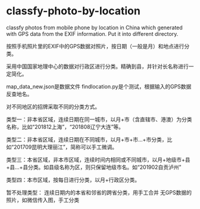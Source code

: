 # classfy-photo-by-location
classfy photos from mobile phone by location in China which generated with GPS data from the EXIF information.  Put it into different directory.

按照手机照片里的EXIF中的GPS数据对照片，按日期（一般是月）和地点进行分类。

采用中国国家地理中心的数据对行政区进行分类。精确到县，并针对长名称进行一定简化。

map_data_new.json是数据文件
findlocation.py是个测试，根据输入的GPS数据反查地名。

对不同地区的招牌采取不同的分类方式。

类型一：非本省区域，连续日期在同一城市，以月+市（含直辖市、港澳）为分类名称，比如“201812上海”，“201808辽宁大连”等。

类型二：非本省区域，连续日期在不同城市，以月+市+市...+市分类，比如“201709昆明大理丽江”，简称可以手工微调。

类型三：本省区域，非本市区域，连续时间内相同或不同城市，以月+地级市+县+县...+县分类。如县级名称为区，则只保留地级市名。如“201902自贡泸州”

类型四：本市区域，按每日进行分类，以月+行政区分类。

暂不处理类型：
连续日期内的本省和邻省的跨省分类，用手工合并
无GPS数据的照片，如微信传入图，手工分类

